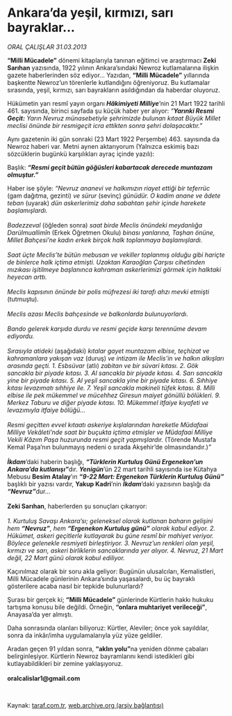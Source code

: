 # Ankara’da yeşil, kırmızı, sarı bayraklar...

*ORAL ÇALIŞLAR 31.03.2013*

<div class="yazi"><p><b>“Milli Mücadele”</b> dönemi kitaplarıyla tanınan eğitimci ve araştırmacı <b>Zeki Sarıhan</b> yazısında, 1922 yılının Ankara’sındaki Newroz kutlamalarına ilişkin gazete haberlerinden söz ediyor... Yazıdan, <b>“Milli Mücadele”</b> yıllarında başkentte Newroz’un törenlerle kutlandığını öğreniyoruz. Bu kutlamalar sırasında, yeşil, kırmızı, sarı bayrakların asıldığından da haberdar oluyoruz. </p>
<p>Hükümetin yarı resmî yayın organı <b><i>Hâkimiyeti Milliye</i></b>’nin 21 Mart 1922 tarihli 461. sayısında, birinci sayfada şu küçük haber yer alıyor: <i>“<b>Yarınki Resmi Geçit:</b> Yarın Nevruz münasebetiyle şehrimizde bulunan kıtaat Büyük Millet meclisi önünde bir resmigeçit icra ettikten sonra şehri dolaşacaktır.” </i></p>
<p>Aynı gazetenin iki gün sonraki (23 Mart 1922 Perşembe) 463. sayısında da Newroz haberi var. Metni aynen aktarıyorum (Yalnızca eskimiş bazı sözcüklerin bugünkü karşılıkları ayraç içinde yazılı):</p>
<p>Başlık: <b><i>“Resmi geçit bütün göğüsleri kabartacak derecede muntazam olmuştur.”</i></b></p>
<p>Haber ise şöyle: <i>“Nevruz ananevi ve halkımızın riayet ettiği bir teferrüc </i>(gam dağıtma, gezinti) <i>ve sürur</i> (sevinç) <i>günüdür. O kadim anane ve âdete teban</i> (uyarak) <i>dün askerlerimiz daha sabahtan şehir içinde harekete başlamışlardı.<br/><br/></i><i>Badezzeval </i>(öğleden sonra) <i>saat birde Meclis önündeki meydanlığa Darülmuallimîn</i> (Erkek Öğretmen Okulu) <i>binası yanlarına, Taşhan önüne, Millet Bahçesi’ne kadın erkek birçok halk toplanmaya başlamışlardı.<br/><br/></i><i>Saat üçte Meclis’te bütün mebusan ve vekiller toplanmış olduğu gibi hariçte de binlerce halk içtima etmişti. Uzaktan Karaoğlan Çarşısı cihetinden mızıkası işitilmeye başlanınca kahraman askerlerimizi görmek için halktaki heyecan arttı. <br/><br/></i><i>Meclis kapısının önünde bir polis müfrezesi iki tarafı ahzı mevki etmişti </i>(tutmuştu)<i>.<br/><br/></i><i>Meclis azası Meclis bahçesinde ve balkonlarda bulunuyorlardı. <br/><br/></i><i>Bando gelerek karşıda durdu ve resmi geçide karşı terennüme devam ediyordu. <br/><br/></i><i>Sırasıyla atideki</i> (aşağıdaki) <i>kıtalar gayet muntazam elbise, teçhizat ve kahramanlara yakışan vaz</i> (duruş) <i>ve intizam ile Meclis’in ve halkın alkışları arasında geçti. 1. Esbsüvar</i> (atlı) <i>zabitan ve bir süvari kıtası. 2. Gök sancakla bir piyade kıtası. 3. Al sancakla bir piyade kıtası. 4. Sarı sancakla yine bir piyade kıtası. 5. Al yeşil sancakla yine bir piyade kıtası. 6. Sıhhiye kıtası levazımatı sıhhiye ile. 7. Yeşil sancakla makineli tüfek kıtası. 8. Milli elbise ile pek mükemmel ve mücehhez Giresun maiyet gönüllü bölükleri. 9. Merkez Taburu ve diğer</i> <i>piyade kıtası. 10. Mükemmel itfaiye</i> <i>kıyafeti ve levazımıyla itfaiye bölüğü...<br/><br/></i><i>Resmi geçitten evvel kıtaatı askeriye kışlalarından hareketle Müdafaai Milliye Vekâleti’nde saat bir buçukta içtima etmişler ve Müdafaai Milliye Vekili Kâzım Paşa huzurunda resmi geçit yapmışlardır.</i> (Törende Mustafa Kemal Paşa’nın bulunmayış nedeni o sırada Akşehir’de olmasındandır.)<i>” <br/><br/></i><b><i>İkdam</i></b>’daki haberin başlığı, <b><i>“Türklerin Kurtuluş Günü Ergenekon’un Ankara’da kutlanışı”</i></b>dır. <b><i>Yenigün</i></b>’ün 22 mart tarihli sayısında ise Kütahya Mebusu <b>Besim Atalay</b>’ın <b><i>“9-22 Mart: Ergenekon Türklerin Kurtuluş Günü”</i></b> başlıklı bir yazısı vardır, <b>Yakup Kadri</b>’nin <b><i>İkdam</i></b>’daki yazısının başlığı da <b><i>“Nevruz”</i></b>dur... <br/><br/><b>Zeki Sarıhan</b>, haberlerden şu sonuçları çıkarıyor:<br/><br/><i>1. Kurtuluş Savaşı Ankara’sı; geleneksel olarak kutlanan baharın gelişini hem <b>“Nevruz”</b>, hem <b>“Ergenekon Kurtuluş günü”</b> olarak kabul ediyor. 2. Hükümet, askeri geçitlerle kutlayarak bu güne resmî bir mahiyet veriyor. Böylece gelenekle resmiyeti birleştiriyor. 3. Nevruz’un renkleri olan yeşil, kırmızı ve sarı, askeri birliklerin sancaklarında yer alıyor. 4. Nevruz, 21 Mart değil, 22 Mart günü olarak kabul ediliyor.</i></p>
<p>Kaçınılmaz olarak bir soru akla geliyor: Bugünün ulusalcıları, Kemalistleri, Milli Mücadele günlerinin Ankara’sında yaşasalardı, bu üç bayraklı gösterilere acaba nasıl bir tepkide bulunurlardı?</p>
<p>Şurası bir gerçek ki; <b>“Milli Mücadele”</b> günlerinde Kürtlerin hakkı hukuku tartışma konusu bile değildi. Örneğin, <b>“onlara muhtariyet verileceği”</b>, Anayasa’da yer almıştı.</p>
<p>Daha sonrasında olanları biliyoruz: Kürtler, Aleviler; önce yok sayıldılar, sonra da inkâr/imha uygulamalarıyla yüz yüze geldiler.</p>
<p>Aradan geçen 91 yıldan sonra, <b>“aklın yolu”</b>na yeniden dönme çabaları belirginleşiyor. Kürtlerin Newroz bayramlarını kendi istedikleri gibi kutlayabildikleri bir zemine yaklaşıyoruz.<br/><br/><b>oralcalislar1@gmail.com</b></p>
<p> </p>
</div>

Kaynak: [taraf.com.tr](http://www.taraf.com.tr:80/oral-calislar/makale-ankara-da-yesil-kirmizi-sari-bayraklar.htm), [web.archive.org (arşiv bağlantısı)](http://web.archive.org/web/20130403092235/http://www.taraf.com.tr:80/oral-calislar/makale-ankara-da-yesil-kirmizi-sari-bayraklar.htm)
